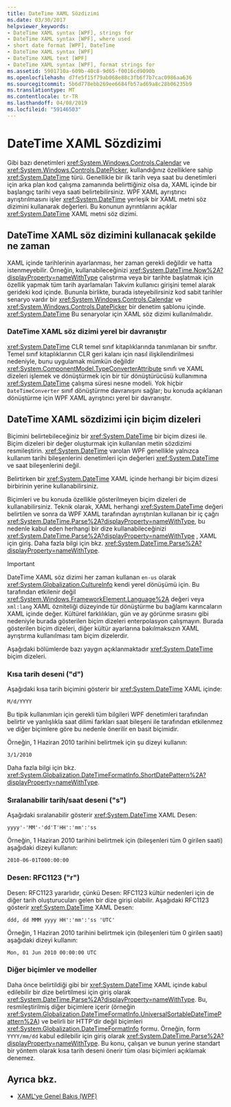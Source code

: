 ```yaml
---
title: DateTime XAML Sözdizimi
ms.date: 03/30/2017
helpviewer_keywords:
- DateTime XAML syntax [WPF], strings for
- DateTime XAML syntax [WPF], where used
- short date format [WPF], DateTime
- DateTime XAML syntax [WPF]
- DateTime XAML text [WPF]
- DateTime XAML syntax [WPF], format strings for
ms.assetid: 5901710a-609b-40c8-9d65-f0016cd9090b
ms.openlocfilehash: d7fe5f15f79ab068e88c3fb6f7b7cac0986aa636
ms.sourcegitcommit: 5b6d778ebb269ee6684fb57ad69a8c28b06235b9
ms.translationtype: MT
ms.contentlocale: tr-TR
ms.lasthandoff: 04/08/2019
ms.locfileid: "59146503"
---
```

# <a name="datetime-xaml-syntax"></a>DateTime XAML Sözdizimi
Gibi bazı denetimleri <xref:System.Windows.Controls.Calendar> ve <xref:System.Windows.Controls.DatePicker>, kullandığınız özelliklere sahip <xref:System.DateTime> türü. Genellikle bir ilk tarih veya saat bu denetimleri için arka plan kod çalışma zamanında belirttiğiniz olsa da, XAML içinde bir başlangıç tarihi veya saati belirtebilirsiniz. WPF XAML ayrıştırıcı ayrıştırılmasını işler <xref:System.DateTime> yerleşik bir XAML metni söz dizimini kullanarak değerleri. Bu konunun ayrıntılarını açıklar <xref:System.DateTime> XAML metni söz dizimi.  

<a name="where_datetime_xaml_syntax_is_used"></a>   
## <a name="when-to-use-datetime-xaml-syntax"></a>DateTime XAML söz dizimini kullanacak şekilde ne zaman  
 XAML içinde tarihlerinin ayarlanması, her zaman gerekli değildir ve hatta istenmeyebilir. Örneğin, kullanabileceğinizi <xref:System.DateTime.Now%2A?displayProperty=nameWithType> çalıştırma veya bir tarihte başlatmak için özellik yapmak tüm tarih ayarlamaları Takvim kullanıcı girişini temel alarak gerideki kod içinde. Bununla birlikte, burada isteyebilirsiniz kod sabit tarihler senaryo vardır bir <xref:System.Windows.Controls.Calendar> ve <xref:System.Windows.Controls.DatePicker> bir denetim şablonu içinde. <xref:System.DateTime> Bu senaryolar için XAML söz dizimi kullanılmalıdır.  
  
### <a name="datetime-xaml-syntax-is-a-native-behavior"></a>DateTime XAML söz dizimi yerel bir davranıştır  
 <xref:System.DateTime> CLR temel sınıf kitaplıklarında tanımlanan bir sınıftır. Temel sınıf kitaplıklarının CLR geri kalanı için nasıl ilişkilendirilmesi nedeniyle, bunu uygulamak mümkün değildir <xref:System.ComponentModel.TypeConverterAttribute> sınıfı ve XAML dizeleri işlemek ve dönüştürmek için bir tür dönüştürücüsü kullanımına <xref:System.DateTime> çalışma süresi nesne modeli. Yok hiçbir `DateTimeConverter` sınıf dönüştürme davranışını sağlar; bu konuda açıklanan dönüştürme için WPF XAML ayrıştırıcı yerel bir davranıştır.  
  
<a name="format_strings_for_datetime_xaml_syntax"></a>   
## <a name="format-strings-for-datetime-xaml-syntax"></a>DateTime XAML sözdizimi için biçim dizeleri  
 Biçimini belirtebileceğiniz bir <xref:System.DateTime> bir biçim dizesi ile. Biçim dizeleri bir değer oluşturmak için kullanılan metin sözdizimi resmileştirin. <xref:System.DateTime> varolan WPF genellikle yalnızca kullanım tarihi bileşenlerini denetimleri için değerleri <xref:System.DateTime> ve saat bileşenlerini değil.  
  
 Belirtirken bir <xref:System.DateTime> XAML içinde herhangi bir biçim dizesi birbirinin yerine kullanabilirsiniz.  
  
 Biçimleri ve bu konuda özellikle gösterilmeyen biçim dizeleri de kullanabilirsiniz. Teknik olarak, XAML herhangi <xref:System.DateTime> değeri belirtilen ve sonra da WPF XAML tarafından ayrıştırılan kullanan bir iç çağrı <xref:System.DateTime.Parse%2A?displayProperty=nameWithType>, bu nedenle kabul eden herhangi bir dize kullanabileceğinizi <xref:System.DateTime.Parse%2A?displayProperty=nameWithType> , XAML için giriş. Daha fazla bilgi için bkz. <xref:System.DateTime.Parse%2A?displayProperty=nameWithType>.  
  
> [!IMPORTANT]
>  DateTime XAML söz dizimi her zaman kullanan `en-us` olarak <xref:System.Globalization.CultureInfo> kendi yerel dönüşümü için. Bu tarafından etkilenir değil <xref:System.Windows.FrameworkElement.Language%2A> değeri veya `xml:lang` XAML özniteliği düzeyinde tür dönüştürme bu bağlamı karıncaların XAML içinde değer. Kültürel farklılıkları, gün ve ay görünme sırasını gibi nedeniyle burada gösterilen biçim dizeleri enterpolasyon çalışmayın. Burada gösterilen biçim dizeleri, diğer kültür ayarlarına bakılmaksızın XAML ayrıştırma kullanılması tam biçim dizelerdir.  
  
 Aşağıdaki bölümlerde bazı yaygın açıklanmaktadır <xref:System.DateTime> biçim dizeleri.  
  
### <a name="short-date-pattern-d"></a>Kısa tarih deseni ("d")  
 Aşağıdaki kısa tarih biçimini gösterir bir <xref:System.DateTime> XAML içinde:  
  
 `M/d/YYYY`  
  
 Bu tipik kullanımları için gerekli tüm bilgileri WPF denetimleri tarafından belirtir ve yanlışlıkla saat dilimi farkları saat bileşeni ile tarafından etkilenmez ve diğer biçimlere göre bu nedenle önerilir en basit biçimidir.  
  
 Örneğin, 1 Haziran 2010 tarihini belirtmek için şu dizeyi kullanın:  
  
 `3/1/2010`  
  
 Daha fazla bilgi için bkz. <xref:System.Globalization.DateTimeFormatInfo.ShortDatePattern%2A?displayProperty=nameWithType>.  
  
### <a name="sortable-datetime-pattern-s"></a>Sıralanabilir tarih/saat deseni ("s")  
 Aşağıdaki sıralanabilir gösterir <xref:System.DateTime> XAML Desen:  
  
 `yyyy'-'MM'-'dd'T'HH':'mm':'ss`  
  
 Örneğin, 1 Haziran 2010 tarihini belirtmek için (bileşenleri tüm 0 girilen saati) aşağıdaki dizeyi kullanın:  
  
 `2010-06-01T000:00:00`  
  
### <a name="rfc1123-pattern-r"></a>Desen: RFC1123 ("r")  
 Desen: RFC1123 yararlıdır, çünkü Desen: RFC1123 kültür nedenleri için de diğer tarih oluşturucuları gelen bir dize girişi olabilir. Aşağıdaki RFC1123 gösterir <xref:System.DateTime> XAML Desen:  
  
 `ddd, dd MMM yyyy HH':'mm':'ss 'UTC'`  
  
 Örneğin, 1 Haziran 2010 tarihini belirtmek için (bileşenleri tüm 0 girilen saati) aşağıdaki dizeyi kullanın:  
  
 `Mon, 01 Jun 2010 00:00:00 UTC`  
  
### <a name="other-formats-and-patterns"></a>Diğer biçimler ve modeller  
 Daha önce belirtildiği gibi bir <xref:System.DateTime> XAML içinde kabul edilebilir bir dize belirtilmesi için giriş olarak <xref:System.DateTime.Parse%2A?displayProperty=nameWithType>. Bu, resmileştirilmiş diğer biçimlere içerir (örneğin <xref:System.Globalization.DateTimeFormatInfo.UniversalSortableDateTimePattern%2A>) ve belirli bir HTTP'dir değil biçimleri <xref:System.Globalization.DateTimeFormatInfo> formu. Örneğin, form `YYYY/mm/dd` kabul edilebilir için giriş olarak <xref:System.DateTime.Parse%2A?displayProperty=nameWithType>. Bu konu, çalışan ve bunun yerine standart bir yöntem olarak kısa tarih deseni önerir tüm olası biçimleri açıklamak denemez.  
  
## <a name="see-also"></a>Ayrıca bkz.

- [XAML'ye Genel Bakış (WPF)](xaml-overview-wpf.md)
